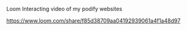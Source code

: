Loom Interacting video of my podify websites

https://www.loom.com/share/f85d38709aa04192939061a4f1a48d97



